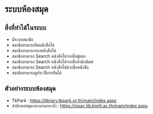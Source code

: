 # ระบบห้องสมุด

## สิ่งที่ทำได้ในระบบ

* มีระบบสมาชิก
* สมาชิกสามารถยืมหนังสือได้
* สมาชิกสามารถจองหนังสือได้
* สมาชิกสามารถ Search หนังสือได้จากชื่อผู้แต่ง
* สมาชิกสามารถ Search หนังสือได้จากชื่อสำนักพิมพ์
* สมาชิกสามารถ Search หนังสือได้ด้วยชื่อหนังสือ
* สมาชิกสามารถดูประวัติการยืมได้

## ตัวอย่างระบบห้องสมุด

* TkPark : <https://library.tkpark.or.th/main/index.aspx>
* สำนักหอสมุดกลางลาดกระบัง :  https://opac.lib.kmitl.ac.th/main/index.aspx